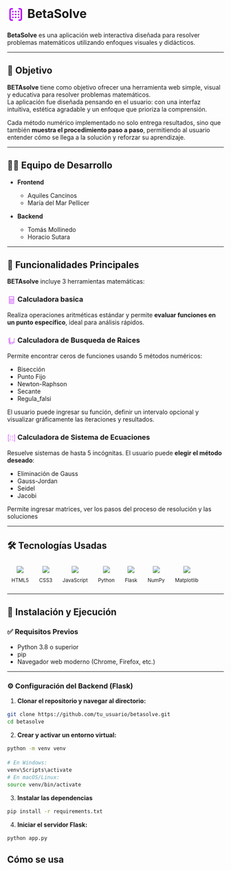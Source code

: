 <h1>
  <img src="app/static/Image/icono-logo.svg" alt="BETAsolve Logo" width="40" style="vertical-align: middle;"/>
  BetaSolve
</h1>

**BetaSolve** es una aplicación web interactiva diseñada para resolver problemas matemáticos utilizando enfoques visuales y didácticos.

---

## 🎯 Objetivo

**BETAsolve** tiene como objetivo ofrecer una herramienta web simple, visual y educativa para resolver problemas matemáticos.  
La aplicación fue diseñada pensando en el usuario: con una interfaz intuitiva, estética agradable y un enfoque que prioriza la comprensión.  

Cada método numérico implementado no solo entrega resultados, sino que también **muestra el procedimiento paso a paso**, permitiendo al usuario entender cómo se llega a la solución y reforzar su aprendizaje.

---

## 👨‍💻 Equipo de Desarrollo

- **Frontend**
  - Aquiles Cancinos
  - María del Mar Pellicer

- **Backend**
  - Tomás Mollinedo
  - Horacio Sutara

---

## 🧩 Funcionalidades Principales

**BETAsolve** incluye 3 herramientas matemáticas:

<h3>
  <img src="app/static/Image/calculadora-icono.svg" alt="Calcluadora basica Logo" width="20" style="vertical-align: middle;"/>
  Calculadora basica
</h3>

Realiza operaciones aritméticas estándar y permite **evaluar funciones en un punto específico**, ideal para análisis rápidos.

<h3>
  <img src="app/static/Image/funcion-icono.svg" alt="Calculadora raices Logo" width="20" style="vertical-align: middle;"/>
  Calculadora de Busqueda de Raices
</h3>

Permite encontrar ceros de funciones usando 5 métodos numéricos:
  - Bisección
  - Punto Fijo
  - Newton-Raphson
  - Secante
  - Regula_falsi

  El usuario puede ingresar su función, definir un intervalo opcional y visualizar gráficamente las iteraciones y resultados.

<h3>
  <img src="app/static/Image/matriz-icono.svg" alt="Calculadora matrices Logo" width="20" style="vertical-align: middle;"/>
  Calculadora de Sistema de Ecuaciones
</h3>

Resuelve sistemas de hasta 5 incógnitas. El usuario puede **elegir el método deseado**:
  - Eliminación de Gauss
  - Gauss-Jordan
  - Seidel
  - Jacobi

Permite ingresar matrices, ver los pasos del proceso de resolución y las soluciones

---

## 🛠️ Tecnologías Usadas


<p align="center">
  <div style="display: inline-block; text-align: center; margin: 10px;">
    <img src="https://cdn.jsdelivr.net/gh/devicons/devicon/icons/html5/html5-original.svg" width="40"/><br/>
    <sub>HTML5</sub>
  </div>
  <div style="display: inline-block; text-align: center; margin: 10px;">
    <img src="https://cdn.jsdelivr.net/gh/devicons/devicon/icons/css3/css3-original.svg" width="40"/><br/>
    <sub>CSS3</sub>
  </div>
  <div style="display: inline-block; text-align: center; margin: 10px;">
    <img src="https://cdn.jsdelivr.net/gh/devicons/devicon/icons/javascript/javascript-original.svg" width="40"/><br/>
    <sub>JavaScript</sub>
  </div>
  <div style="display: inline-block; text-align: center; margin: 10px;">
    <img src="https://cdn.jsdelivr.net/gh/devicons/devicon/icons/python/python-original.svg" width="40"/><br/>
    <sub>Python</sub>
  </div>
  <div style="display: inline-block; text-align: center; margin: 10px;">
    <img src="https://cdn.jsdelivr.net/gh/devicons/devicon/icons/flask/flask-original.svg" width="40"/><br/>
    <sub>Flask</sub>
  </div>
  <div style="display: inline-block; text-align: center; margin: 10px;">
    <img src="https://cdn.jsdelivr.net/gh/devicons/devicon/icons/numpy/numpy-original.svg" width="40"/><br/>
    <sub>NumPy</sub>
  </div>
  <div style="display: inline-block; text-align: center; margin: 10px;">
    <img src="https://cdn.jsdelivr.net/gh/devicons/devicon/icons/matplotlib/matplotlib-original.svg" width="40"/><br/>
    <sub>Matplotlib</sub>
  </div>
</p>

---

## 🔧 Instalación y Ejecución

### ✅ Requisitos Previos

- Python 3.8 o superior
- pip
- Navegador web moderno (Chrome, Firefox, etc.)

---

### ⚙️ Configuración del Backend (Flask)

1. **Clonar el repositorio y navegar al directorio:**

```bash
git clone https://github.com/tu_usuario/betasolve.git
cd betasolve
```

2. **Crear y activar un entorno virtual:**
```bash
python -m venv venv

# En Windows:
venv\Scripts\activate
# En macOS/Linux:
source venv/bin/activate
```
3. **Instalar las dependencias**
```bash
pip install -r requirements.txt
```
4. **Iniciar el servidor Flask:**
```bash
python app.py
```
## Cómo se usa 
